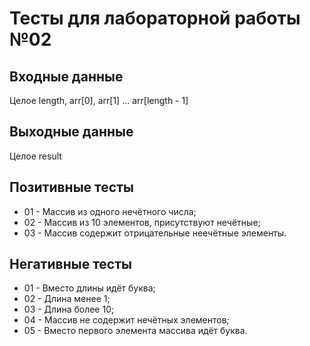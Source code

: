 # Тесты для лабораторной работы №02

## Входные данные
Целое length, arr[0], arr[1] ... arr[length - 1]

## Выходные данные
Целое result

## Позитивные тесты
- 01 - Массив из одного нечётного числа;
- 02 - Массив из 10 элементов, присутствуют нечётные;
- 03 - Массив содержит отрицательные неечётные элементы.

## Негативные тесты
- 01 - Вместо длины идёт буква;
- 02 - Длина менее 1;
- 03 - Длина более 10;
- 04 - Массив не содержит нечётных элементов;
- 05 - Вместо первого элемента массива идёт буква.